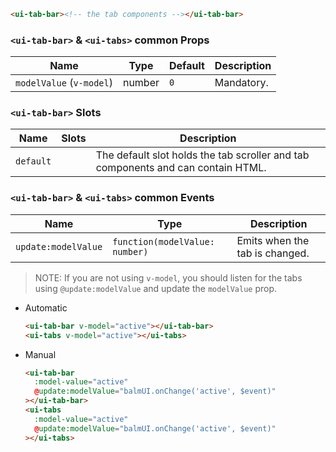 ```html
<ui-tab-bar><!-- the tab components --></ui-tab-bar>
```

### `<ui-tab-bar>` & `<ui-tabs>` common Props

| Name                     | Type   | Default | Description |
| ------------------------ | ------ | ------- | ----------- |
| `modelValue` (`v-model`) | number | `0`     | Mandatory.  |

### `<ui-tab-bar>` Slots

| Name      | Slots | Description                                                                      |
| --------- | ----- | -------------------------------------------------------------------------------- |
| `default` |       | The default slot holds the tab scroller and tab components and can contain HTML. |

### `<ui-tab-bar>` & `<ui-tabs>` common Events

| Name                | Type                           | Description                    |
| ------------------- | ------------------------------ | ------------------------------ |
| `update:modelValue` | `function(modelValue: number)` | Emits when the tab is changed. |

> NOTE: If you are not using `v-model`, you should listen for the tabs using `@update:modelValue` and update the `modelValue` prop.

- Automatic

  ```html
  <ui-tab-bar v-model="active"></ui-tab-bar>
  <ui-tabs v-model="active"></ui-tabs>
  ```

- Manual

  ```html
  <ui-tab-bar
    :model-value="active"
    @update:modelValue="balmUI.onChange('active', $event)"
  ></ui-tab-bar>
  <ui-tabs
    :model-value="active"
    @update:modelValue="balmUI.onChange('active', $event)"
  ></ui-tabs>
  ```
